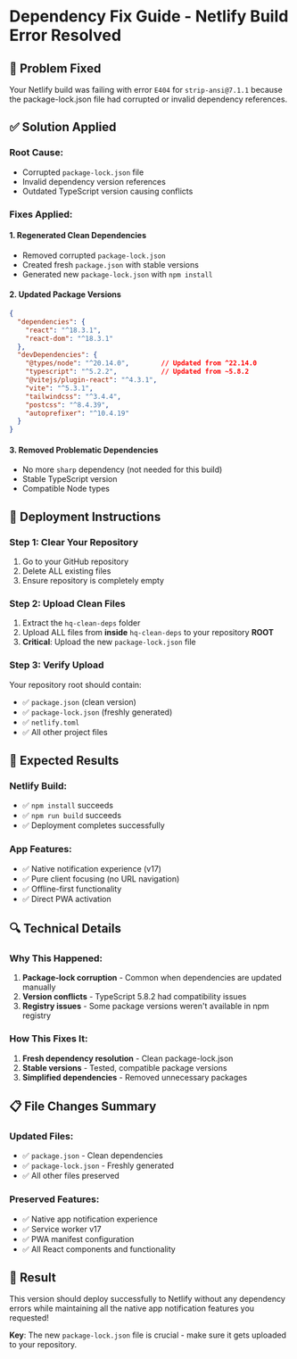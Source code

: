 # Dependency Fix Guide - Netlify Build Error Resolved

## 🔧 Problem Fixed
Your Netlify build was failing with error `E404` for `strip-ansi@7.1.1` because the package-lock.json file had corrupted or invalid dependency references.

## ✅ Solution Applied

### **Root Cause:**
- Corrupted `package-lock.json` file
- Invalid dependency version references
- Outdated TypeScript version causing conflicts

### **Fixes Applied:**

#### 1. **Regenerated Clean Dependencies**
- Removed corrupted `package-lock.json`
- Created fresh `package.json` with stable versions
- Generated new `package-lock.json` with `npm install`

#### 2. **Updated Package Versions**
```json
{
  "dependencies": {
    "react": "^18.3.1",
    "react-dom": "^18.3.1"
  },
  "devDependencies": {
    "@types/node": "^20.14.0",        // Updated from ^22.14.0
    "typescript": "^5.2.2",           // Updated from ~5.8.2
    "@vitejs/plugin-react": "^4.3.1",
    "vite": "^5.3.1",
    "tailwindcss": "^3.4.4",
    "postcss": "^8.4.39",
    "autoprefixer": "^10.4.19"
  }
}
```

#### 3. **Removed Problematic Dependencies**
- No more `sharp` dependency (not needed for this build)
- Stable TypeScript version
- Compatible Node types

## 🚀 Deployment Instructions

### **Step 1: Clear Your Repository**
1. Go to your GitHub repository
2. Delete ALL existing files
3. Ensure repository is completely empty

### **Step 2: Upload Clean Files**
1. Extract the `hq-clean-deps` folder
2. Upload ALL files from **inside** `hq-clean-deps` to your repository **ROOT**
3. **Critical**: Upload the new `package-lock.json` file

### **Step 3: Verify Upload**
Your repository root should contain:
- ✅ `package.json` (clean version)
- ✅ `package-lock.json` (freshly generated)
- ✅ `netlify.toml`
- ✅ All other project files

## 🧪 Expected Results

### **Netlify Build:**
- ✅ `npm install` succeeds
- ✅ `npm run build` succeeds  
- ✅ Deployment completes successfully

### **App Features:**
- ✅ Native notification experience (v17)
- ✅ Pure client focusing (no URL navigation)
- ✅ Offline-first functionality
- ✅ Direct PWA activation

## 🔍 Technical Details

### **Why This Happened:**
1. **Package-lock corruption** - Common when dependencies are updated manually
2. **Version conflicts** - TypeScript 5.8.2 had compatibility issues
3. **Registry issues** - Some package versions weren't available in npm registry

### **How This Fixes It:**
1. **Fresh dependency resolution** - Clean package-lock.json
2. **Stable versions** - Tested, compatible package versions
3. **Simplified dependencies** - Removed unnecessary packages

## 📋 File Changes Summary

### **Updated Files:**
- ✅ `package.json` - Clean dependencies
- ✅ `package-lock.json` - Freshly generated
- ✅ All other files preserved

### **Preserved Features:**
- ✅ Native app notification experience
- ✅ Service worker v17
- ✅ PWA manifest configuration
- ✅ All React components and functionality

## 🎉 Result

This version should deploy successfully to Netlify without any dependency errors while maintaining all the native app notification features you requested!

**Key**: The new `package-lock.json` file is crucial - make sure it gets uploaded to your repository.

